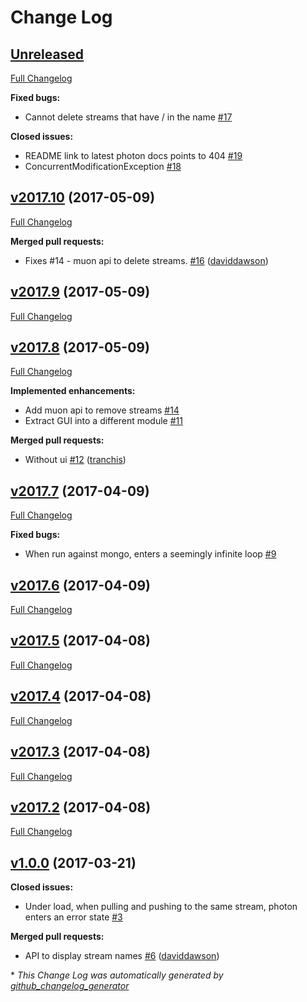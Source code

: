 # Change Log

## [Unreleased](https://github.com/muoncore/photon/tree/HEAD)

[Full Changelog](https://github.com/muoncore/photon/compare/v2017.10...HEAD)

**Fixed bugs:**

- Cannot delete streams that have / in the name [\#17](https://github.com/muoncore/photon/issues/17)

**Closed issues:**

- README link to latest photon docs points to 404 [\#19](https://github.com/muoncore/photon/issues/19)
- ConcurrentModificationException [\#18](https://github.com/muoncore/photon/issues/18)

## [v2017.10](https://github.com/muoncore/photon/tree/v2017.10) (2017-05-09)
[Full Changelog](https://github.com/muoncore/photon/compare/v2017.9...v2017.10)

**Merged pull requests:**

- Fixes \#14 - muon api to delete streams. [\#16](https://github.com/muoncore/photon/pull/16) ([daviddawson](https://github.com/daviddawson))

## [v2017.9](https://github.com/muoncore/photon/tree/v2017.9) (2017-05-09)
[Full Changelog](https://github.com/muoncore/photon/compare/v2017.8...v2017.9)

## [v2017.8](https://github.com/muoncore/photon/tree/v2017.8) (2017-05-09)
[Full Changelog](https://github.com/muoncore/photon/compare/v2017.7...v2017.8)

**Implemented enhancements:**

- Add muon api to remove streams [\#14](https://github.com/muoncore/photon/issues/14)
- Extract GUI into a different module [\#11](https://github.com/muoncore/photon/issues/11)

**Merged pull requests:**

- Without ui [\#12](https://github.com/muoncore/photon/pull/12) ([tranchis](https://github.com/tranchis))

## [v2017.7](https://github.com/muoncore/photon/tree/v2017.7) (2017-04-09)
[Full Changelog](https://github.com/muoncore/photon/compare/v2017.6...v2017.7)

**Fixed bugs:**

- When run against mongo, enters a seemingly infinite loop [\#9](https://github.com/muoncore/photon/issues/9)

## [v2017.6](https://github.com/muoncore/photon/tree/v2017.6) (2017-04-09)
[Full Changelog](https://github.com/muoncore/photon/compare/v2017.5...v2017.6)

## [v2017.5](https://github.com/muoncore/photon/tree/v2017.5) (2017-04-08)
[Full Changelog](https://github.com/muoncore/photon/compare/v2017.4...v2017.5)

## [v2017.4](https://github.com/muoncore/photon/tree/v2017.4) (2017-04-08)
[Full Changelog](https://github.com/muoncore/photon/compare/v2017.3...v2017.4)

## [v2017.3](https://github.com/muoncore/photon/tree/v2017.3) (2017-04-08)
[Full Changelog](https://github.com/muoncore/photon/compare/v2017.2...v2017.3)

## [v2017.2](https://github.com/muoncore/photon/tree/v2017.2) (2017-04-08)
[Full Changelog](https://github.com/muoncore/photon/compare/v1.0.0...v2017.2)

## [v1.0.0](https://github.com/muoncore/photon/tree/v1.0.0) (2017-03-21)
**Closed issues:**

- Under load, when pulling and pushing to the same stream, photon enters an error state [\#3](https://github.com/muoncore/photon/issues/3)

**Merged pull requests:**

- API to display stream names [\#6](https://github.com/muoncore/photon/pull/6) ([daviddawson](https://github.com/daviddawson))



\* *This Change Log was automatically generated by [github_changelog_generator](https://github.com/skywinder/Github-Changelog-Generator)*